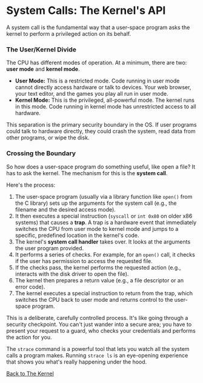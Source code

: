 # System Calls: The Kernel's API

A system call is the fundamental way that a user-space program asks the kernel to perform a privileged action on its behalf.

### The User/Kernel Divide

The CPU has different modes of operation. At a minimum, there are two: **user mode** and **kernel mode**.

*   **User Mode:** This is a restricted mode. Code running in user mode cannot directly access hardware or talk to devices. Your web browser, your text editor, and the games you play all run in user mode.
*   **Kernel Mode:** This is the privileged, all-powerful mode. The kernel runs in this mode. Code running in kernel mode has unrestricted access to all hardware.

This separation is the primary security boundary in the OS. If user programs could talk to hardware directly, they could crash the system, read data from other programs, or wipe the disk.

### Crossing the Boundary

So how does a user-space program do something useful, like open a file? It has to ask the kernel. The mechanism for this is the **system call**.

Here's the process:

1.  The user-space program (usually via a library function like `open()` from the C library) sets up the arguments for the system call (e.g., the filename and the desired access mode).
2.  It then executes a special instruction (`syscall` or `int 0x80` on older x86 systems) that causes a **trap**. A trap is a hardware event that immediately switches the CPU from user mode to kernel mode and jumps to a specific, predefined location in the kernel's code.
3.  The kernel's **system call handler** takes over. It looks at the arguments the user program provided.
4.  It performs a series of checks. For example, for an `open()` call, it checks if the user has permission to access the requested file.
5.  If the checks pass, the kernel performs the requested action (e.g., interacts with the disk driver to open the file).
6.  The kernel then prepares a return value (e.g., a file descriptor or an error code).
7.  The kernel executes a special instruction to return from the trap, which switches the CPU back to user mode and returns control to the user-space program.

This is a deliberate, carefully controlled process. It's like going through a security checkpoint. You can't just wander into a secure area; you have to present your request to a guard, who checks your credentials and performs the action for you.

The `strace` command is a powerful tool that lets you watch all the system calls a program makes. Running `strace ls` is an eye-opening experience that shows you what's really happening under the hood.

[Back to The Kernel](./index.md)